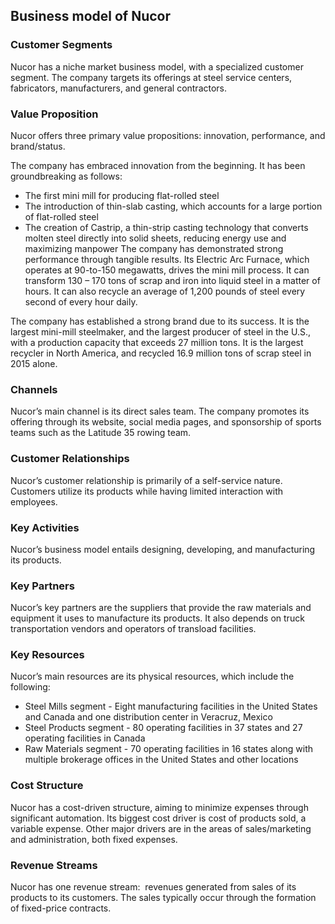 Business model of Nucor
-----------------------

 ### Customer Segments

 Nucor has a niche market business model, with a specialized customer segment. The company targets its offerings at steel service centers, fabricators, manufacturers, and general contractors.

 ### Value Proposition

 Nucor offers three primary value propositions: innovation, performance, and brand/status.

 The company has embraced innovation from the beginning. It has been groundbreaking as follows:

  * The first mini mill for producing flat-rolled steel
 * The introduction of thin-slab casting, which accounts for a large portion of flat-rolled steel
 * The creation of Castrip, a thin-strip casting technology that converts molten steel directly into solid sheets, reducing energy use and maximizing manpower
  The company has demonstrated strong performance through tangible results. Its Electric Arc Furnace, which operates at 90-to-150 megawatts, drives the mini mill process. It can transform 130 – 170 tons of scrap and iron into liquid steel in a matter of hours. It can also recycle an average of 1,200 pounds of steel every second of every hour daily.

 The company has established a strong brand due to its success. It is the largest mini-mill steelmaker, and the largest producer of steel in the U.S., with a production capacity that exceeds 27 million tons. It is the largest recycler in North America, and recycled 16.9 million tons of scrap steel in 2015 alone.

 ### Channels

 Nucor’s main channel is its direct sales team. The company promotes its offering through its website, social media pages, and sponsorship of sports teams such as the Latitude 35 rowing team.

 ### Customer Relationships

 Nucor’s customer relationship is primarily of a self-service nature. Customers utilize its products while having limited interaction with employees.

 ### Key Activities

 Nucor’s business model entails designing, developing, and manufacturing its products.

 ### Key Partners

 Nucor’s key partners are the suppliers that provide the raw materials and equipment it uses to manufacture its products. It also depends on truck transportation vendors and operators of transload facilities.

 ### Key Resources

 Nucor’s main resources are its physical resources, which include the following:

  * Steel Mills segment - Eight manufacturing facilities in the United States and Canada and one distribution center in Veracruz, Mexico
 * Steel Products segment - 80 operating facilities in 37 states and 27 operating facilities in Canada
 * Raw Materials segment - 70 operating facilities in 16 states along with multiple brokerage offices in the United States and other locations
  ### Cost Structure

 Nucor has a cost-driven structure, aiming to minimize expenses through significant automation. Its biggest cost driver is cost of products sold, a variable expense. Other major drivers are in the areas of sales/marketing and administration, both fixed expenses.

 ### Revenue Streams

 Nucor has one revenue stream:  revenues generated from sales of its products to its customers. The sales typically occur through the formation of fixed-price contracts.